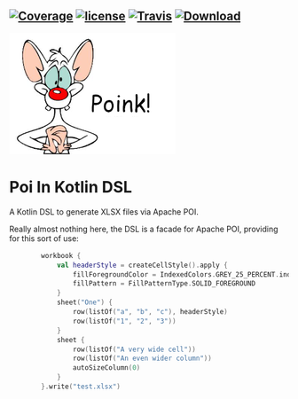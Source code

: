 [![Coverage](https://codecov.io/gh/nwillc/poink/branch/master/graphs/badge.svg?branch=master)](https://codecov.io/gh/nwillc/poink)
[![license](https://img.shields.io/github/license/nwillc/poink.svg)](https://tldrlegal.com/license/-isc-license)
[![Travis](https://img.shields.io/travis/nwillc/poink.svg)](https://travis-ci.org/nwillc/poink)
[![Download](https://api.bintray.com/packages/nwillc/maven/poink/images/download.svg)](https://bintray.com/nwillc/maven/poink/_latestVersion)
---
![Poink!](poink.png)
# Poi In Kotlin DSL

A Kotlin DSL to generate XLSX files via Apache POI.

Really almost nothing here, the DSL is a facade for Apache POI, providing for this sort of use:

```kotlin
        workbook {
            val headerStyle = createCellStyle().apply {
                fillForegroundColor = IndexedColors.GREY_25_PERCENT.index
                fillPattern = FillPatternType.SOLID_FOREGROUND
            }
            sheet("One") {
                row(listOf("a", "b", "c"), headerStyle)
                row(listOf("1", "2", "3"))
            }
            sheet {
                row(listOf("A very wide cell"))
                row(listOf("An even wider column"))
                autoSizeColumn(0)
            }
        }.write("test.xlsx")
```
